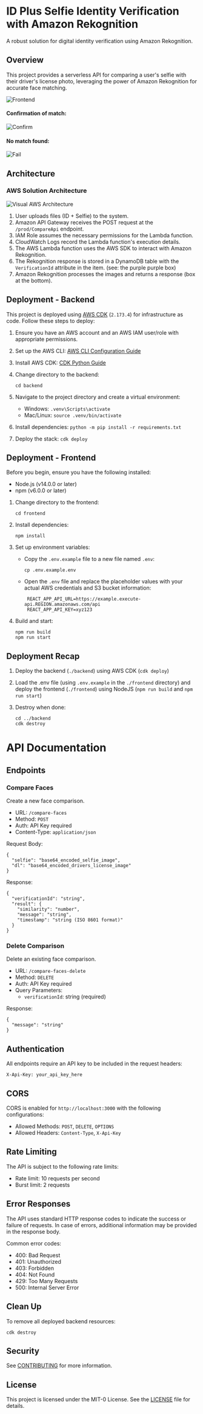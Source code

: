 # ID Plus Selfie Identity Verification with Amazon Rekognition

A robust solution for digital identity verification using Amazon Rekognition.

## Overview

This project provides a serverless API for comparing a user's selfie with their driver's license photo, leveraging the power of Amazon Rekognition for accurate face matching.

![Frontend](./backend/docs/front_end.png)

#### Confirmation of match:
![Confirm](./backend/docs/confirm_yes.png)

#### No match found:
![Fail](./backend/docs/fail_confirmation.png)

## Architecture

### AWS Solution Architecture
![Visual AWS Architecture](./backend/docs/diagram.png)
1. User uploads files (ID + Selfie) to the system.
2. Amazon API Gateway receives the POST request at the `/prod/CompareApi` endpoint.
3. IAM Role assumes the necessary permissions for the Lambda function.
4. CloudWatch Logs record the Lambda function's execution details.
5. The AWS Lambda function uses the AWS SDK to interact with Amazon Rekognition.
6. The Rekognition response is stored in a DynamoDB table with the `VerificationId` attribute in the item. (see: the purple purple box)
7. Amazon Rekognition processes the images and returns a response (box at the bottom).

## Deployment - Backend

This project is deployed using [AWS CDK](https://github.com/aws/aws-cdk) (`2.173.4`) for infrastructure as code. Follow these steps to deploy:

1. Ensure you have an AWS account and an AWS IAM user/role with appropriate permissions.

2. Set up the AWS CLI: [AWS CLI Configuration Guide](https://docs.aws.amazon.com/cli/latest/userguide/cli-chap-configure.html)

3. Install AWS CDK: [CDK Python Guide](https://docs.aws.amazon.com/cdk/v2/guide/work-with-cdk-python.html)

4. Change directory to the backend:
   ```
   cd backend
   ```

4. Navigate to the project directory and create a virtual environment:
   - Windows: `.venv\Scripts\activate`
   - Mac/Linux: `source .venv/bin/activate`

5. Install dependencies: `python -m pip install -r requirements.txt`

6. Deploy the stack: `cdk deploy`

## Deployment - Frontend

Before you begin, ensure you have the following installed:
- Node.js (v14.0.0 or later)
- npm (v6.0.0 or later)

1. Change directory to the frontend:
   ```
   cd frontend
   ```

2. Install dependencies:
   ```
   npm install
   ```

3. Set up environment variables:
   - Copy the `.env.example` file to a new file named `.env`:
     ```
     cp .env.example.env
     ```
   - Open the `.env` file and replace the placeholder values with your actual AWS credentials and S3 bucket information:
     ```
      REACT_APP_API_URL=https://example.execute-api.REGION.amazonaws.com/api
      REACT_APP_API_KEY=xyz123

4. Build and start:
   ```
   npm run build
   npm run start
   ``` 

## Deployment Recap

1. Deploy the backend (`./backend`) using AWS CDK (`cdk deploy`)

2. Load the .env file (using `.env.example` in the `./frontend` directory) and deploy the frontend (`./frontend`) using NodeJS (`npm run build` and `npm run start`)

3. Destroy when done:

   ```
   cd ../backend
   cdk destroy
   ```

# API Documentation

## Endpoints

### Compare Faces

Create a new face comparison.

- URL: `/compare-faces`
- Method: `POST`
- Auth: API Key required
- Content-Type: `application/json`

Request Body:
```
{
  "selfie": "base64_encoded_selfie_image",
  "dl": "base64_encoded_drivers_license_image"
}
```

Response:
```
{
  "verificationId": "string",
  "result": {
    "similarity": "number",
    "message": "string",
    "timestamp": "string (ISO 8601 format)"
  }
}
```

### Delete Comparison

Delete an existing face comparison.

- URL: `/compare-faces-delete`
- Method: `DELETE`
- Auth: API Key required
- Query Parameters:
  - `verificationId`: string (required)

Response:
```
{
  "message": "string"
}
```

## Authentication

All endpoints require an API key to be included in the request headers:

`X-Api-Key: your_api_key_here`

## CORS

CORS is enabled for `http://localhost:3000` with the following configurations:
- Allowed Methods: `POST`, `DELETE`, `OPTIONS`
- Allowed Headers: `Content-Type`, `X-Api-Key`

## Rate Limiting

The API is subject to the following rate limits:
- Rate limit: 10 requests per second
- Burst limit: 2 requests

## Error Responses

The API uses standard HTTP response codes to indicate the success or failure of requests. In case of errors, additional information may be provided in the response body.

Common error codes:
- 400: Bad Request
- 401: Unauthorized
- 403: Forbidden
- 404: Not Found
- 429: Too Many Requests
- 500: Internal Server Error

## Clean Up

To remove all deployed backend resources:

```
cdk destroy
```

## Security

See [CONTRIBUTING](CONTRIBUTING.md#security-issue-notifications) for more information.

## License

This project is licensed under the MIT-0 License. See the [LICENSE](LICENSE) file for details.